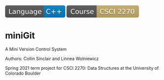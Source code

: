 ![C++ Badge](images/Language-C++-blue.svg) ![csci2270](images/Course-CSCI%202270-%23c5ab69.svg)

# miniGit

A Mini Version Control System

Authors: Collin Sinclair and Linnea Wolniewicz

Spring 2021 term project for CSCI 2270: Data Structures at the University of Colorado Boulder


